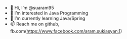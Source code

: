 - 👋 Hi, I’m @suaram95
- 👀 I’m interested in Java Programming
- 🌱 I’m currently learning Java/Spring
- 📫 Reach me on github, fb.com(https://www.facebook.com/aram.sukiasyan.1)

<!---
suaram95/suaram95 is a ✨ special ✨ repository because its `README.md` (this file) appears on your GitHub profile.
You can click the Preview link to take a look at your changes.
--->
